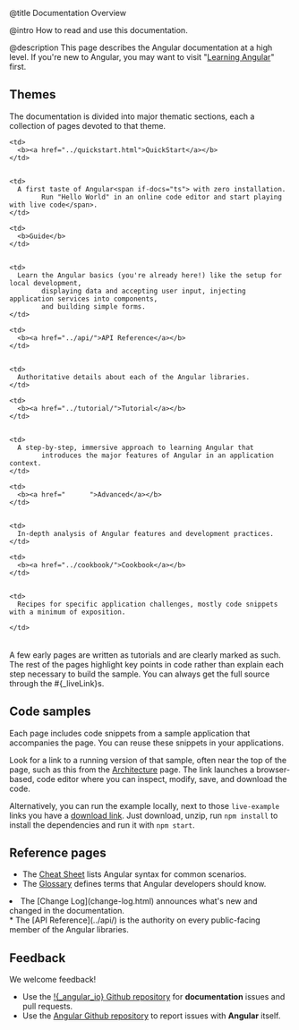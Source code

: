 @title
Documentation Overview

@intro
How to read and use this documentation.

@description
This page describes the Angular documentation at a high level.
If you're new to Angular, you may want to visit "[Learning Angular](learning-angular.html)" first.

## Themes

The documentation is divided into major thematic sections, each
a collection of pages devoted to that theme.

<table width="100%">

  <col width="15%">

  </col>


  <col>

  </col>


  <tr style=top>

    <td>
      <b><a href="../quickstart.html">QuickStart</a></b>
    </td>


    <td>
      A first taste of Angular<span if-docs="ts"> with zero installation.       
            Run "Hello World" in an online code editor and start playing with live code</span>.
    </td>


  </tr>


  <tr style=top>

    <td>
      <b>Guide</b>
    </td>


    <td>
      Learn the Angular basics (you're already here!) like the setup for local development,      
            displaying data and accepting user input, injecting application services into components,      
            and building simple forms.
    </td>


  </tr>


  <tr style=top>

    <td>
      <b><a href="../api/">API Reference</a></b>
    </td>


    <td>
      Authoritative details about each of the Angular libraries.
    </td>


  </tr>


  <tr style=top>

    <td>
      <b><a href="../tutorial/">Tutorial</a></b>
    </td>


    <td>
      A step-by-step, immersive approach to learning Angular that      
            introduces the major features of Angular in an application context.
    </td>


  </tr>


  <tr style=top>

    <td>
      <b><a href="      ">Advanced</a></b>
    </td>


    <td>
      In-depth analysis of Angular features and development practices.
    </td>


  </tr>


  <tr style=top if-docs="ts">

    <td>
      <b><a href="../cookbook/">Cookbook</a></b>
    </td>


    <td>
      Recipes for specific application challenges, mostly code snippets with a minimum of exposition.      
            
    </td>


  </tr>


</table>

A few early pages are written as tutorials and are clearly marked as such.
The rest of the pages highlight key points in code rather than explain each step necessary to build the sample.
You can always get the full source through the #{_liveLink}s.

## Code samples

Each page includes code snippets from a sample application that accompanies the page.
You can reuse these snippets in your applications.

Look for a link to a running version of that sample, often near the top of the page,
such as this <live-example nodownload name="architecture"></live-example> from the [Architecture](architecture.html) page.
<span if-docs="ts">
The link launches a browser-based, code editor where you can inspect, modify, save, and download the code.
</span>

Alternatively, you can run the example locally, next to those `live-example` links you have a <a href="/resources/zips/architecture/architecture.zip">download link</a>.
Just download, unzip, run `npm install` to install the dependencies and run it with `npm start`.

## Reference pages

* The [Cheat Sheet](cheatsheet.html) lists Angular syntax for common scenarios.
* The [Glossary](glossary.html) defines terms that Angular developers should know.
<li if-docs="ts">The [Change Log](change-log.html) announces what's new and changed in the documentation.</li>
* The [API Reference](../api/) is the authority on every public-facing member of the Angular libraries.

## Feedback

We welcome feedback! 

* Use the <a href="!{_ngDocRepoURL}" target="_blank" title="angular docs on github">!{_angular_io} Github repository</a> for **documentation** issues and pull requests.
* Use the <a href="!{_ngRepoURL}" target="_blank" title="angular source on github">Angular Github repository</a> to report issues with **Angular** itself.